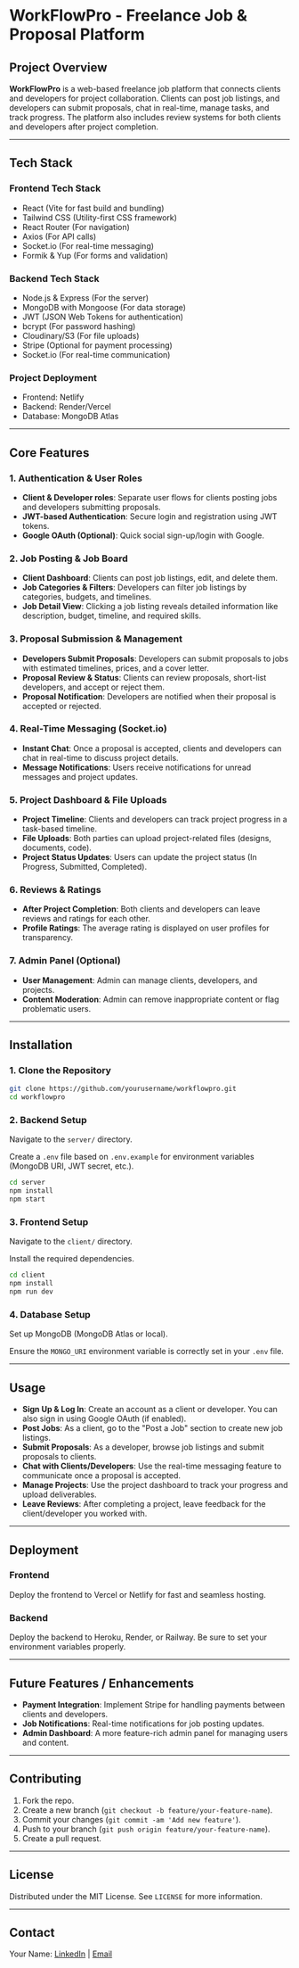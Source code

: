 # **WorkFlowPro - Freelance Job & Proposal Platform**

## **Project Overview**

**WorkFlowPro** is a web-based freelance job platform that connects clients and developers for project collaboration. Clients can post job listings, and developers can submit proposals, chat in real-time, manage tasks, and track progress. The platform also includes review systems for both clients and developers after project completion.

---

## **Tech Stack**

### **Frontend Tech Stack**

- React (Vite for fast build and bundling)
- Tailwind CSS (Utility-first CSS framework)
- React Router (For navigation)
- Axios (For API calls)
- Socket.io (For real-time messaging)
- Formik & Yup (For forms and validation)

### **Backend Tech Stack**

- Node.js & Express (For the server)
- MongoDB with Mongoose (For data storage)
- JWT (JSON Web Tokens for authentication)
- bcrypt (For password hashing)
- Cloudinary/S3 (For file uploads)
- Stripe (Optional for payment processing)
- Socket.io (For real-time communication)

### **Project Deployment**

- Frontend: Netlify
- Backend: Render/Vercel
- Database: MongoDB Atlas

---

## **Core Features**

### 1. **Authentication & User Roles**

- **Client & Developer roles**: Separate user flows for clients posting jobs and developers submitting proposals.
- **JWT-based Authentication**: Secure login and registration using JWT tokens.
- **Google OAuth (Optional)**: Quick social sign-up/login with Google.

### 2. **Job Posting & Job Board**

- **Client Dashboard**: Clients can post job listings, edit, and delete them.
- **Job Categories & Filters**: Developers can filter job listings by categories, budgets, and timelines.
- **Job Detail View**: Clicking a job listing reveals detailed information like description, budget, timeline, and required skills.

### 3. **Proposal Submission & Management**

- **Developers Submit Proposals**: Developers can submit proposals to jobs with estimated timelines, prices, and a cover letter.
- **Proposal Review & Status**: Clients can review proposals, short-list developers, and accept or reject them.
- **Proposal Notification**: Developers are notified when their proposal is accepted or rejected.

### 4. **Real-Time Messaging (Socket.io)**

- **Instant Chat**: Once a proposal is accepted, clients and developers can chat in real-time to discuss project details.
- **Message Notifications**: Users receive notifications for unread messages and project updates.

### 5. **Project Dashboard & File Uploads**

- **Project Timeline**: Clients and developers can track project progress in a task-based timeline.
- **File Uploads**: Both parties can upload project-related files (designs, documents, code).
- **Project Status Updates**: Users can update the project status (In Progress, Submitted, Completed).

### 6. **Reviews & Ratings**

- **After Project Completion**: Both clients and developers can leave reviews and ratings for each other.
- **Profile Ratings**: The average rating is displayed on user profiles for transparency.

### 7. **Admin Panel (Optional)**

- **User Management**: Admin can manage clients, developers, and projects.
- **Content Moderation**: Admin can remove inappropriate content or flag problematic users.

---

## **Installation**

### **1. Clone the Repository**

```bash
git clone https://github.com/yourusername/workflowpro.git
cd workflowpro
```

### **2. Backend Setup**

Navigate to the `server/` directory.

Create a `.env` file based on `.env.example` for environment variables (MongoDB URI, JWT secret, etc.).

```bash
cd server
npm install
npm start
```

### **3. Frontend Setup**

Navigate to the `client/` directory.

Install the required dependencies.

```bash
cd client
npm install
npm run dev
```

### **4. Database Setup**

Set up MongoDB (MongoDB Atlas or local).

Ensure the `MONGO_URI` environment variable is correctly set in your `.env` file.

---

## **Usage**

- **Sign Up & Log In**: Create an account as a client or developer. You can also sign in using Google OAuth (if enabled).
- **Post Jobs**: As a client, go to the "Post a Job" section to create new job listings.
- **Submit Proposals**: As a developer, browse job listings and submit proposals to clients.
- **Chat with Clients/Developers**: Use the real-time messaging feature to communicate once a proposal is accepted.
- **Manage Projects**: Use the project dashboard to track your progress and upload deliverables.
- **Leave Reviews**: After completing a project, leave feedback for the client/developer you worked with.

---

## **Deployment**

### **Frontend**

Deploy the frontend to Vercel or Netlify for fast and seamless hosting.

### **Backend**

Deploy the backend to Heroku, Render, or Railway. Be sure to set your environment variables properly.

---

## **Future Features / Enhancements**

- **Payment Integration**: Implement Stripe for handling payments between clients and developers.
- **Job Notifications**: Real-time notifications for job posting updates.
- **Admin Dashboard**: A more feature-rich admin panel for managing users and content.

---

## **Contributing**

1. Fork the repo.
2. Create a new branch (`git checkout -b feature/your-feature-name`).
3. Commit your changes (`git commit -am 'Add new feature'`).
4. Push to your branch (`git push origin feature/your-feature-name`).
5. Create a pull request.

---

## **License**

Distributed under the MIT License. See `LICENSE` for more information.

---

## **Contact**

Your Name: [LinkedIn](www.linkedin.com/in/hernani-silva-webdev) | [Email](hcsilvamatos5@gmail.com)
